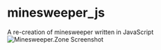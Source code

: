 # minesweeper_js
A re-creation of minesweeper written in JavaScript
![Minesweeper.Zone Screenshot](https://minesweeper.zone/minesweeper.jpg "Minesweeper.Zone")
